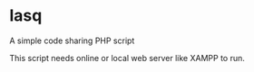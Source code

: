 # lasq
A simple code sharing PHP script

This script needs online or local web server like XAMPP to run.

